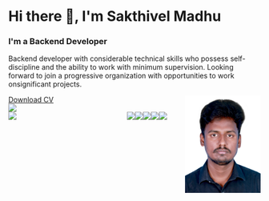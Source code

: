 
# Hi there 👋, I'm Sakthivel Madhu
<h3 align="left" width="50%" >I'm a <span class="typing">Backend Developer</span></h3>
<p align="left" width="50%" >Backend developer with considerable
    technical skills who possess self-discipline
    and the ability to work with minimum
    supervision. Looking forward to join a
    progressive organization with opportunities
    to work onsignificant projects.</p>
<a href="Sakthivel_Madhu_Resume (3).pdf" download >Download CV</a>
<img width="30%" align="right" src="IMG_7887.jpg" alt=""> <br>


<img align="left" width="47%" src="https://github-readme-stats.vercel.app/api?username=SakthivelMadhu&show_icons=true&theme=radica" />



<img align="left" width="47%" src="https://github-readme-stats.vercel.app/api/top-langs/?username=SakthivelMadhu&langs_count=8" />

<img align="left"  src="https://img.shields.io/badge/javascript-%23323330.svg?style=for-the-badge&logo=javascript&logoColor=%23F7DF1E" />

<img align="left"  src="https://img.shields.io/badge/java-%23ED8B00.svg?style=for-the-badge&logo=java&logoColor=white" />

<img align="left"  src="https://img.shields.io/badge/html5-%23E34F26.svg?style=for-the-badge&logo=html5&logoColor=white" />

<img align="left"  src="https://img.shields.io/badge/css3-%231572B6.svg?style=for-the-badge&logo=css3&logoColor=white" />

<img align="left"  src="https://img.shields.io/badge/python-3670A0?style=for-the-badge&logo=python&logoColor=ffdd54" />
